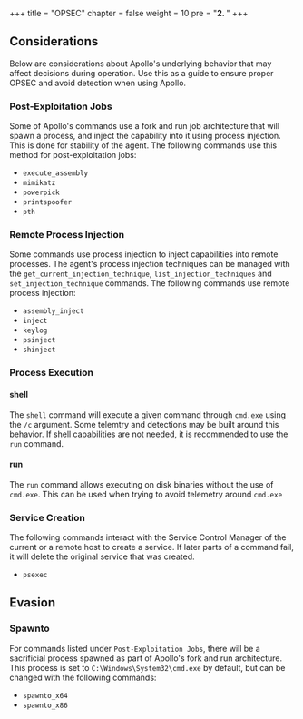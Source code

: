 +++
title = "OPSEC"
chapter = false
weight = 10
pre = "<b>2. </b>"
+++

## Considerations

Below are considerations about Apollo's underlying behavior that may affect decisions during operation. Use this as a guide to ensure proper OPSEC and avoid detection when using Apollo.

### Post-Exploitation Jobs

Some of Apollo's commands use a fork and run job architecture that will spawn a process, and inject the capability into it using process injection. This is done for stability of the agent. The following commands use this method for post-exploitation jobs:

- `execute_assembly`
- `mimikatz`
- `powerpick`
- `printspoofer`
- `pth`

### Remote Process Injection

Some commands use process injection to inject capabilities into remote processes. The agent's process injection techniques can be managed with the `get_current_injection_technique`, `list_injection_techniques` and `set_injection_technique` commands. The following commands use remote process injection:

- `assembly_inject`
- `inject`
- `keylog`
- `psinject`
- `shinject`

### Process Execution

#### shell

The `shell` command will execute a given command through `cmd.exe` using the `/c` argument. Some telemtry and detections may be built around this behavior. If shell capabilities are not needed, it is recommended to use the `run` command.

#### run

The `run` command allows executing on disk binaries without the use of `cmd.exe`. This can be used when trying to avoid telemetry around `cmd.exe`

### Service Creation

The following commands interact with the Service Control Manager of the current or a remote host to create a service. If later parts of a command fail, it will delete the original service that was created.

- `psexec`

## Evasion

### Spawnto

For commands listed under `Post-Exploitation Jobs`, there will be a sacrificial process spawned as part of Apollo's fork and run architecture. This process is set to `C:\Windows\System32\cmd.exe` by default, but can be changed with the following commands:

- `spawnto_x64`
- `spawnto_x86`
